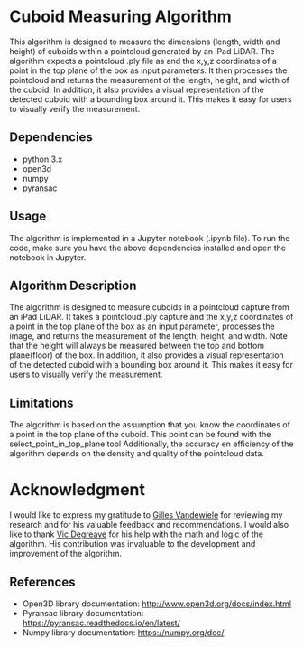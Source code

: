 # Cuboid Measuring Algorithm

This algorithm is designed to measure the dimensions (length, width and height) of cuboids within a pointcloud generated by an iPad LiDAR. The algorithm expects a pointcloud .ply file as and the x,y,z coordinates of a point in the top plane of the box as input parameters. It then processes the pointcloud and returns the measurement of the length, height, and width of the cuboid. In addition, it also provides a visual representation of the detected cuboid with a bounding box around it. This makes it easy for users to visually verify the measurement.

## Dependencies
- python 3.x
- open3d
- numpy
- pyransac

## Usage
The algorithm is implemented in a Jupyter notebook (.ipynb file). To run the code, make sure you have the above dependencies installed and open the notebook in Jupyter.

## Algorithm Description
The algorithm is designed to measure cuboids in a pointcloud capture from an iPad LiDAR. It takes a pointcloud .ply capture and the x,y,z coordinates of a point in the top plane of the box as an input parameter, processes the image, and returns the measurement of the length, height, and width. Note that the height will always be measured between the top and bottom plane(floor) of the box. In addition, it also provides a visual representation of the detected cuboid with a bounding box around it. This makes it easy for users to visually verify the measurement.

## Limitations
The algorithm is based on the assumption that you know the coordinates of a point in the top plane of the cuboid. This point can be found with the select_point_in_top_plane tool Additionally, the accuracy en efficiency of the algorithm depends on the density and quality of the pointcloud data.

# Acknowledgment
I would like to express my gratitude to [Gilles Vandewiele](https://github.com/GillesVandewiele) for reviewing my research and for his valuable feedback and recommendations.
I would also like to thank [Vic Degreave](https://github.com/Moeflon) for his help with the math and logic of the algorithm. His contribution was invaluable to the development and improvement of the algorithm.
## References
- Open3D library documentation: http://www.open3d.org/docs/index.html
- Pyransac library documentation: https://pyransac.readthedocs.io/en/latest/
- Numpy library documentation: https://numpy.org/doc/